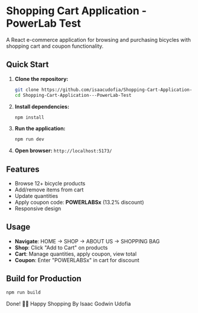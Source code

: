 # Shopping Cart Application - PowerLab Test

A React e-commerce application for browsing and purchasing bicycles with shopping cart and coupon functionality.

## Quick Start

1. **Clone the repository:**

   ```bash
   git clone https://github.com/isaacudofia/Shopping-Cart-Application---PowerLab-Test.git
   cd Shopping-Cart-Application---PowerLab-Test
   ```

2. **Install dependencies:**

   ```bash
   npm install
   ```

3. **Run the application:**

   ```bash
   npm run dev
   ```

4. **Open browser:** `http://localhost:5173/`

## Features

- Browse 12+ bicycle products
- Add/remove items from cart
- Update quantities
- Apply coupon code: **POWERLABSx** (13.2% discount)
- Responsive design

## Usage

- **Navigate**: HOME → SHOP → ABOUT US → SHOPPING BAG
- **Shop**: Click "Add to Cart" on products
- **Cart**: Manage quantities, apply coupon, view total
- **Coupon**: Enter "POWERLABSx" in cart for discount

## Build for Production

```bash
npm run build
```

Done! 🚴‍♂️
Happy Shopping By Isaac Godwin Udofia
